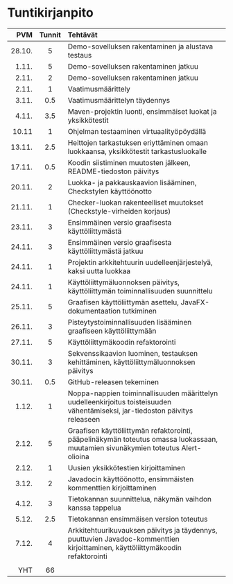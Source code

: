 # Tuntikirjanpito

| PVM | Tunnit | Tehtävät |
| -----:|:---:| :-----|
| 28.10.|  5  | Demo-sovelluksen rakentaminen ja alustava testaus |
| 1.11. |  5  | Demo-sovelluksen rakentaminen jatkuu |
| 2.11. |  2  | Demo-sovelluksen rakentaminen jatkuu |
| 2.11. |  1  | Vaatimusmäärittely |
| 3.11. | 0.5 | Vaatimusmäärittelyn täydennys |
| 4.11. | 3.5 | Maven-projektin luonti, ensimmäiset luokat ja yksikkötestit |
| 10.11 |  1  | Ohjelman testaaminen virtuaalityöpöydällä |
| 13.11.| 2.5 | Heittojen tarkastuksen eriyttäminen omaan luokkaansa, yksikkötestit tarkastusluokalle |
| 17.11.| 0.5 | Koodin siistiminen muutosten jälkeen, README-tiedoston päivitys |
| 20.11.|  2  | Luokka- ja pakkauskaavion lisääminen, Checkstylen käyttöönotto |
| 21.11.|  1  | Checker-luokan rakenteelliset muutokset (Checkstyle-virheiden korjaus) |
| 23.11.|  3  | Ensimmäinen versio graafisesta käyttöliittymästä |
| 24.11.|  3  | Ensimmäinen versio graafisesta käyttöliittymästä jatkuu |
| 24.11.|  1  | Projektin arkkitehtuurin uudelleenjärjestelyä, kaksi uutta luokkaa |
| 24.11.|  1  | Käyttöliittymäluonnoksen päivitys, käyttöliittymän toiminnallisuuden suunnittelu |
| 25.11.|  5  | Graafisen käyttöliittymän asettelu, JavaFX-dokumentaation tutkiminen |
| 26.11.|  3  | Pisteytystoiminnallisuuden lisääminen graafiseen käyttöliittymään |
| 27.11.|  5  | Käyttöliittymäkoodin refaktorointi |
| 30.11.|  3  | Sekvenssikaavion luominen, testauksen kehittäminen, käyttöliittymäluonnoksen päivitys |
| 30.11.| 0.5 | GitHub-releasen tekeminen |
| 1.12. |  1  | Noppa-nappien toiminnallisuuden määrittelyn uudelleenkirjoitus toisteisuuden vähentämiseksi, jar-tiedoston päivitys releaseen |
| 2.12. |  5  | Graafisen käyttöliittymän refaktorointi, pääpelinäkymän toteutus omassa luokassaan, muutamien sivunäkymien toteutus Alert-olioina |
| 2.12. |  1  | Uusien yksikkötestien kirjoittaminen |
| 3.12. |  2  | Javadocin käyttöönotto, ensimmäisten kommenttien kirjoittaminen |
| 4.12. |  3  | Tietokannan suunnittelua, näkymän vaihdon kanssa tappelua |
| 5.12. | 2.5 | Tietokannan ensimmäisen version toteutus |
| 7.12. |  4  | Arkkitehtuurikuvauksen päivitys ja täydennys, puuttuvien Javadoc-kommenttien kirjoittaminen, käyttöliittymäkoodin refaktorointi |
|       |     | |
| YHT   | 66  | |
